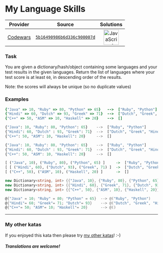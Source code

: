 [_metadata_:generated]: - "true"

# My Language Skills

<!-- INFO TABLE BEGIN -->

| Provider                                        | Source                                                                               | Solutions                                                                                                                                                    |
| :---------------------------------------------: | :----------------------------------------------------------------------------------: | :----------------------------------------------------------------------------------------------------------------------------------------------------------: |
| [Codewars](../../../docs/providers/Codewars.md) | [`5b16490986b6d336c900007d`](https://www.codewars.com/kata/5b16490986b6d336c900007d) | [<img src="https://res.cloudinary.com/rascaltwo/image/upload/v1631924076/javascript_ehszr7.svg" alt="JavaScript" title="JavaScript" width="50" />](solve.js) |

<!-- INFO TABLE END -->

### Task

You are given a dictionary/hash/object containing some languages and your test results in the given languages. Return the list of languages where your test score is at least `60`, in descending order of the results.

Note: the scores will always be unique (so no duplicate values)


### Examples

```ruby
{"Java" => 10, "Ruby" => 80, "Python" => 65}   -->  ["Ruby", "Python"]
{"Hindi" => 60, "Dutch" => 93, "Greek" => 71}  -->  ["Dutch", "Greek", "Hindi"]
{"C++" => 50, "ASM" => 10, "Haskell" => 20}    -->  []
```
```python
{"Java": 10, "Ruby": 80, "Python": 65}    -->  ["Ruby", "Python"]
{"Hindi": 60, "Dutch" : 93, "Greek": 71}  -->  ["Dutch", "Greek", "Hindi"]
{"C++": 50, "ASM": 10, "Haskell": 20}     -->  []
```
```javascript
{"Java": 10, "Ruby": 80, "Python": 65}    -->  ["Ruby", "Python"]
{"Hindi": 60, "Dutch" : 93, "Greek": 71}  -->  ["Dutch", "Greek", "Hindi"]
{"C++": 50, "ASM": 10, "Haskell": 20}     -->  []
```
```haskell
[ ("Java", 10), ("Ruby", 80), ("Python", 65) ]     ->  ["Ruby", "Python"]
[ [ ("Hindi", 60), ("Dutch", 93), ("Greek", 71) ]  ->  ["Dutch", "Greek", "Hindi"]
[ ("C++", 50), ("ASM", 10), ("Haskell", 20) ]      ->  []
```
```csharp
new Dictionary<string, int> {{"Java", 10}, {"Ruby", 80}, {"Python", 65}} => {"Ruby", "Python"}
new Dictionary<string, int> {{"Hindi", 60}, {"Greek", 71}, {"Dutch", 93}} => {"Dutch", "Greek", "Hindi"}
new Dictionary<string, int> {{"C++", 50}, {"ASM", 10}, {"Haskell", 20}} => {}
```
```powershell
@{"Java" = 10; "Ruby" = 80; "Python" = 65}  --> @("Ruby", "Python")
@{"Hindi"= 60; "Greek"= 71; "Dutch"= 93}    --> @("Dutch", "Greek", "Hindi")
@{"C++"= 50; "ASM"= 10; "Haskell"= 20}      --> @()
```

---

### My other katas

If you enjoyed this kata then please try [my other katas](https://www.codewars.com/users/anter69/authored)! :-)

#### _Translations are welcome!_
